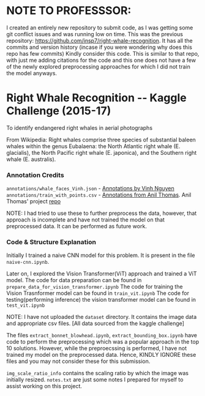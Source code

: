 # NOTE TO PROFESSSOR: 
I created an entirely new repository to submit code, as I was getting some git conflict issues and was running low on time.
This was the previous repository: https://github.com/insp7/right-whale-recognition. It has all the commits and version history (incase if you were wondering why does this repo has few commits)
Kindly consider this code. This is similar to that repo, with just me adding citations for the code and this one does not have a few of the newly explored preprocessing approaches for which I did not train the model anyways.

# Right Whale Recognition -- Kaggle Challenge (2015-17)
To identify endangered right whales in aerial photographs 

From Wikipedia:
Right whales comprise three species of substantial baleen whales within the genus Eubalaena:
the North Atlantic right whale (E. glacialis), the North Pacific right whale (E. japonica), and the Southern right whale (E. australis).

### Annotation Credits

<code>annotations/whale_faces_Vinh.json</code> - [Annotations by Vinh Nguyen](https://www.kaggle.com/competitions/noaa-right-whale-recognition/discussion/17421) <br />
<code>annotations/train_with_points.csv</code> - [Annotations from Anil Thomas](https://www.kaggle.com/competitions/noaa-right-whale-recognition/discussion/17555). Anil Thomas' project [repo](https://github.com/anlthms/whale-2015)


NOTE: I had tried to use these to further preprocess the data, however, that approach is incomplete and have not trained the model on that preprocessed data. It can be performed as future work.

### Code & Structure Explanation

Initially I trained a naive CNN model for this problem. It is present in the file <code>naive-cnn.ipynb</code>.

Later on, I explored the Vision Transformer(ViT) approach and trained a ViT model.
The code for data preparation can be found in <code>prepare_data_for_vision_transformer.ipynb</code>
The code for training the Vision Trasnformer model can be found in <code>train_vit.ipynb</code>
The code for testing(performing inference) the vision transformer model can be found in <code>test_vit.ipynb</code>

NOTE: I have not uploaded the <code>dataset</code> directory. It contains the image data and appropriate csv files. [All data sourced from the kaggle challenge]

The files <code>extract_bonnet_blowhead.ipynb</code>, <code>extract_bounding_box.ipynb</code> have code to perform the preprocessing which was a popular approach in the top 10 solutions. However, while the preproecssing is performed, I have not trained my model on the preprocessed data. Hence, KINDLY IGNORE these files and you may not consider these for this submission.

<code>img_scale_ratio_info</code> contains the scaling ratio by which the image was initially resized.
<code>notes.txt</code> are just some notes I prepared for myself to assist working on this project.
